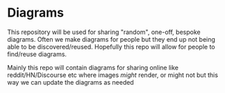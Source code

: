 # Diagrams
This repository will be used for sharing "random", one-off, bespoke diagrams. Often we make diagrams for people but they end up not being able to be discovered/reused. Hopefully this repo will allow for people to find/reuse diagrams.

Mainly this repo will contain diagrams for sharing online like reddit/HN/Discourse etc where images _might_ render, or might not but this way we can update the diagrams as needed
